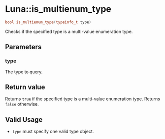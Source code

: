 # Luna::is_multienum_type

```c++
bool is_multienum_type(typeinfo_t type)
```

Checks if the specified type is a multi-value enumeration type. 



## Parameters
### type
The type to query. 

## Return value
Returns `true` if the specified type is a multi-value enumeration type. Returns `false` otherwise. 

## Valid Usage
* `type` must specify one valid type object. 


